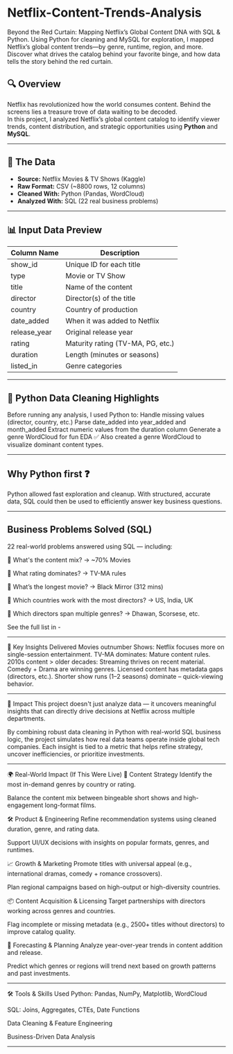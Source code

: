 # Netflix-Content-Trends-Analysis
Beyond the Red Curtain: Mapping Netflix’s Global Content DNA with SQL &amp; Python. Using Python for cleaning and MySQL for exploration, I mapped Netflix’s global content trends—by genre, runtime, region, and more. Discover what drives the catalog behind your favorite binge, and how data tells the story behind the red curtain.


## 🔍 Overview
Netflix has revolutionized how the world consumes content. Behind the screens lies a treasure trove of data waiting to be decoded.  
In this project, I analyzed Netflix’s global content catalog to identify viewer trends, content distribution, and strategic opportunities using **Python** and **MySQL**.

---

## 📁 The Data
- **Source:** Netflix Movies & TV Shows (Kaggle)
- **Raw Format:** CSV (~8800 rows, 12 columns)
- **Cleaned With:** Python (Pandas, WordCloud)
- **Analyzed With:** SQL (22 real business problems)

---

## 📊 Input Data Preview

| Column Name   | Description                                  |
|---------------|----------------------------------------------|
| show_id       | Unique ID for each title                     |
| type          | Movie or TV Show                             |
| title         | Name of the content                          |
| director      | Director(s) of the title                     |
| country       | Country of production                        |
| date_added    | When it was added to Netflix                 |
| release_year  | Original release year                        |
| rating        | Maturity rating (TV-MA, PG, etc.)            |
| duration      | Length (minutes or seasons)                  |
| listed_in     | Genre categories                             |

---

## 🧼 Python Data Cleaning Highlights

Before running any analysis, I used Python to:
Handle missing values (director, country, etc.)
Parse date_added into year_added and month_added
Extract numeric values from the duration column
Generate a genre WordCloud for fun EDA
✅ Also created a genre WordCloud to visualize dominant content types.

---

## Why Python first ❓ 
Python allowed fast exploration and cleanup. With structured, accurate data, SQL could then be used to efficiently answer key business questions.

---

## Business Problems Solved (SQL)

22 real-world problems answered using SQL — including:

🎯 What's the content mix? → ~70% Movies

🎯 What rating dominates? → TV-MA rules

🎯 What’s the longest movie? → Black Mirror (312 mins)

🎯 Which countries work with the most directors? → US, India, UK

🎯 Which directors span multiple genres? → Dhawan, Scorsese, etc.

See the full list in - 

---

📌 Key Insights Delivered
Movies outnumber Shows: Netflix focuses more on single-session entertainment.
TV-MA dominates: Mature content rules.
2010s content > older decades: Streaming thrives on recent material.
Comedy + Drama are winning genres.
Licensed content has metadata gaps (directors, etc.).
Shorter show runs (1–2 seasons) dominate – quick-viewing behavior.

---

🌟 Impact
This project doesn't just analyze data — it uncovers meaningful insights that can directly drive decisions at Netflix across multiple departments.

By combining robust data cleaning in Python with real-world SQL business logic, the project simulates how real data teams operate inside global tech companies. Each insight is tied to a metric that helps refine strategy, uncover inefficiencies, or prioritize investments.

---

🌍 Real-World Impact (If This Were Live)
🎯 Content Strategy
Identify the most in-demand genres by country or rating.

Balance the content mix between bingeable short shows and high-engagement long-format films.

🛠️ Product & Engineering
Refine recommendation systems using cleaned duration, genre, and rating data.

Support UI/UX decisions with insights on popular formats, genres, and runtimes.

📈 Growth & Marketing
Promote titles with universal appeal (e.g., international dramas, comedy + romance crossovers).

Plan regional campaigns based on high-output or high-diversity countries.

📦 Content Acquisition & Licensing
Target partnerships with directors working across genres and countries.

Flag incomplete or missing metadata (e.g., 2500+ titles without directors) to improve catalog quality.

🔮 Forecasting & Planning
Analyze year-over-year trends in content addition and release.

Predict which genres or regions will trend next based on growth patterns and past investments.

---

🛠️ Tools & Skills Used
Python: Pandas, NumPy, Matplotlib, WordCloud

SQL: Joins, Aggregates, CTEs, Date Functions

Data Cleaning & Feature Engineering

Business-Driven Data Analysis

---










